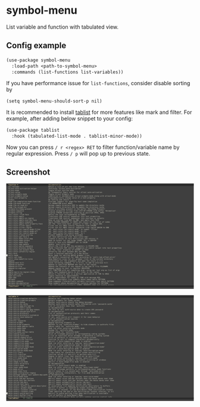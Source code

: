 # symbol-menu
List variable and function with tabulated view.

## Config example

``` elisp
(use-package symbol-menu
  :load-path <path-to-symbol-menu>
  :commands (list-functions list-variables))
```
If you have performance issue for `list-functions`, consider disable sorting by

``` elisp
(setq symbol-menu-should-sort-p nil)
```

It is recommended to install [tablist](https://github.com/politza/tablist) for more features like mark and filter.
For example, after adding below snippet to your config:

``` elisp
(use-package tablist
  :hook (tabulated-list-mode . tablist-minor-mode))
```

Now you can press `/ r <regex> RET` to filter function/variable name by regular expression.
Press `/ p` will pop up to previous state.

## Screenshot
![list-functions](screenshots/list-functions.png)

![list-variables](screenshots/list-variables.png)
